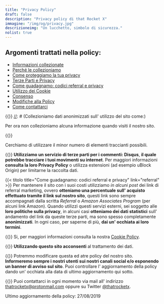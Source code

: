 ```yaml
---
title: "Privacy Policy"
draft: false
description: "Privacy policy di that Rocket X"
immagine: "/img/og/privacy.jpg"
descrizioneimg: "Un lucchetto, simbolo di sicurezza."
nolist: true
---
```


## Argomenti trattati nella policy:

-   [Informazioni collezionate](#infocollezionate)
-   [Perché le collezioniamo](#perche)
-   [Come proteggiamo la tua privacy](#sicurezza)
-   [Terze Parti e Privacy](#terzeparti)
-   [Come guadagnamo: codici referral e privacy](#referral)
-   [Utilizzo dei Cookie](#cookie)
-   [Consenso](#consenso)
-   [Modifiche alla Policy](#modifiche)
-   [Come contattarci](#contatti)

{{<titolo title="Che informazioni collezioniamo?" link="infocollezionate">}}
[//]: # (Collezioniamo dati anonimizzati sull' utilizzo del sito come:)

[//]: # (-   Pagine visitate sul sito)
[//]: # (-   Paese di origine)
[//]: # (-   Browser utilizzato)
[//]: # (-   Sito di provenienza) 

Per ora non collezioniamo alcuna informazione quando visiti il nostro sito.

<!-- {{<titolo title="A che scopo collezioniamo queste informazioni?" link="perche">}}
Collezioniamo queste informazioni **per analizzare e per migliorare il nostro lavoro**.
Utilizzando questi dati infatti **possiamo scoprire cosa piace di più al nostro pubblico** e modificare il codice del sito per renderlo compatibile con i dispositivi maggiormente utilizzati dagli utenti che ci visitano.
**Ad esempio se ai nostri utenti è piaciuto "10 cose da vedere a X" proporremo più contenuti simili in futuro**, se invece **molti utenti accedono da Internet Explorer miglioreremo l' esperienza per quegli utenti**. -->

{{<titolo title="Come proteggiamo la tua privacy?" link="sicurezza">}}
<!--Innanzitutto, **utilizziamo un software open source e privacy friendly per le nostre statistiche: Matomo** (quindi non condividiamo i tuoi dati con servizi di terze parti es. Google Analytics).
Non condividiamo alcuna informazione ricavata dalle nostre analisi con terzi. Inoltre, **i tuoi dati sono anonimizzati**.-->
  Cerchiamo di utilizzare il minor numero di elementi traccianti possibili.

{{<titolo title="Servizi di terze parti e la tua privacy" link="terzeparti">}}
**Utilizziamo un servizio di terze parti per i commenti: Disqus**, **il quale potrebbe tracciare i tuoi movimenti su internet**. Per maggiori informazioni **consulta la loro Privacy Policy** o utilizza estensioni (ad esempio uBlock Origin) per limitarne la raccolta dati.

{{< titolo title="Come guadagnamo: codici referral e privacy" link="referral" >}}
Per mantenere il sito con i suoi costi utilizziamo *in alcuni post* dei link di referral marketing, ovvero **otteniamo una percentuale sull' acquisto effettuato tramite il link sul nostro sito**, questi link sono sempre accompagnati dalla scritta *Referral* o *Amazon Associates Program* (per alcuni link Amazon). Quando utilizzi questi servizi esterni, sei soggetto alle **loro politiche sulla privacy**, in alcuni casi **otteniamo dei dati statistici** sull' andamento del link da queste terze parti, ma sono spesso completamente **anonimizzati**. In ogni caso, per saperne di più, **dai un' occhiata ai loro termini**.

{{<titolo title="Utilizziamo cookie?" link="cookie">}}
Si, per maggiori informazioni consulta la nostra [Cookie Policy](/info/cookie).

{{<titolo title="Consenso" link="consenso">}}
**Utilizzando questo sito acconsenti** al trattamento dei dati.

{{<titolo title="Modifiche alla Policy" link="modifiche">}}
Potremmo modificare questa ed atre policy del nostro sito. **Informeremo sempre i nostri utenti sui nostri canali social e/o esponendo un banner di avviso sul sito**. Puoi controllare l' aggiornamento della policy dando un' occhiata alla data di ultimo aggiornamento qui sotto.

{{<titolo title="Contatti" link="contatti">}}
Puoi contattarci in ogni momento via mail all' indirizzo <a href="mailto:mailto:%74%68%61%74%72%6f%63%6b%65%74%78%2b%70%72%69%76%61%63%79%70%6f%6c%69%63%79%40%70%72%6f%74%6f%6e%6d%61%69%6c%2e%63%6f%6d">thatrocketx<!-- >@. -->@<!-- >@. -->protonmail<!-- >@. -->.<!-- >@. -->com</a> oppure su Twitter [@thatrocketx](https://twitter.com/thatrocketx).

Ultimo aggiornamento della policy: 27/08/2019
